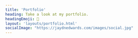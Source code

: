 ```yaml
---
title: 'Portfolio'
heading: Take a look at my portfolio.
headingEmoji: 🎨
layout: 'layouts/portfolio.html'
socialImage: "https://jaydnedwards.com/images/social.jpg"
---
```


